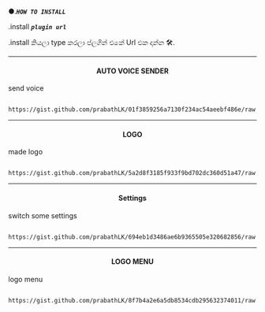
●.***`HOW TO INSTALL`***



.install ***`plugin url`*** 

.install කියලා type කරලා ප්ලගින් එකේ Url එක දාන්න 🛠️.

---

<h4 align="center">  AUTO VOICE SENDER </h1>

send voice

```

https://gist.github.com/prabathLK/01f3859256a7130f234ac54aeebf486e/raw

```

---

<h4 align="center">  LOGO  </h1>

made logo

```

https://gist.github.com/prabathLK/5a2d8f3185f933f9bd702dc360d51a47/raw

```

---

<h4 align="center">  Settings </h1>

switch some settings

```

https://gist.github.com/prabathLK/694eb1d3486ae6b9365505e320682856/raw

```

---

<h4 align="center">  LOGO MENU </h1>

logo menu

```

https://gist.github.com/prabathLK/8f7b4a2e6a5db8534cdb295632374011/raw

```

